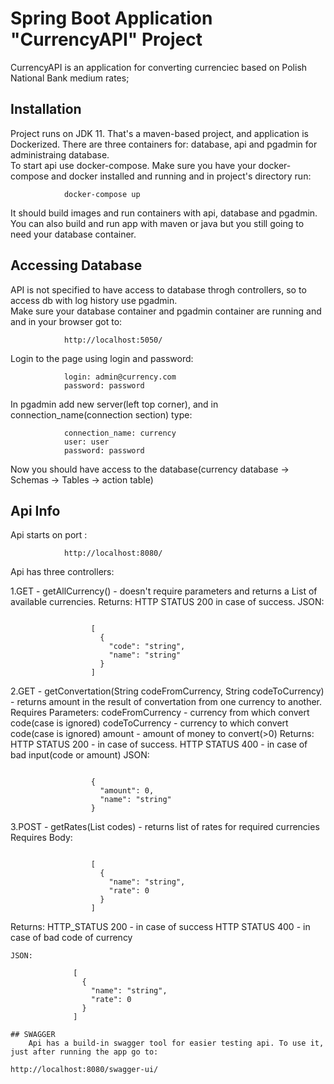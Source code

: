 # Spring Boot Application "CurrencyAPI" Project

CurrencyAPI is an application for converting currenciec based on Polish National Bank medium rates;

## Installation 

Project runs on JDK 11. 
That's a maven-based project, and application is Dockerized. There are three containers for: database, api and pgadmin for administraing database.<br/>
To start api use docker-compose. 
Make sure you have your docker-compose and docker installed and running and in project's directory run:
```
            docker-compose up
```
It should build images and run containers with api, database and pgadmin.<br/>
You can also build and run app with maven or java but you still going to need your database container.
    
## Accessing Database

API is not specified to have access to database throgh controllers, so to access db with log history use pgadmin. <br/>
Make sure your database container and pgadmin container are running and and in your browser got to:
```
            http://localhost:5050/
```
Login to the page using login and password:
```
            login: admin@currency.com
            password: password
```
In pgadmin add new server(left top corner), and in connection_name(connection section) type:
```
            connection_name: currency
            user: user
            password: password
```
Now you should have access to the database(currency database -> Schemas -> Tables -> action table)

## Api Info

Api starts on port :
```
            http://localhost:8080/
```
Api has three controllers:

1.GET - getAllCurrency() - doesn't require parameters and returns a List of available currencies.
Returns: HTTP STATUS 200 in case of success.
JSON:
```

                  [
                    {
                      "code": "string",
                      "name": "string"
                    }
                  ]
```

2.GET - getConvertation(String codeFromCurrency, String codeToCurrency) - returns amount in the result of convertation from one currency to another.
Requires Parameters: codeFromCurrency - currency from which convert code(case is ignored)
                     codeToCurrency - currency to which convert code(case is ignored)
                     amount - amount of money to convert(>0)
Returns: HTTP STATUS 200 - in case of success.
         HTTP STATUS 400 - in case of bad input(code or amount)
            JSON: 
```

                  {
                    "amount": 0,
                    "name": "string"
                  }
```
3.POST - getRates(List<String> codes) - returns list of rates for required currencies
 Requires Body: 
```

                  [
                    {
                      "name": "string",
                      "rate": 0
                    }
                  ]
```
 Returns: HTTP_STATUS 200 - in case of success
          HTTP STATUS 400 - in case of bad code of currency
```
JSON: 
```
                  [
                    {
                      "name": "string",
                      "rate": 0
                    }
                  ]
```
## SWAGGER
    Api has a build-in swagger tool for easier testing api. To use it, just after running the app go to:
```
    http://localhost:8080/swagger-ui/
```
    

 
  
                                 
            
    
    
    
